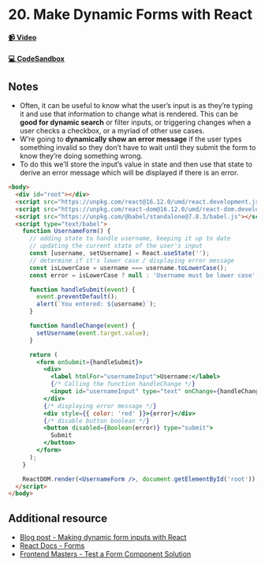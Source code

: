 # 20. Make Dynamic Forms with React

#### [📹 Video]()

#### [💻 CodeSandbox](https://codesandbox.io/s/github/kentcdodds/beginners-guide-to-react/tree/codesandbox/20-dynamic-forms?from-embed)

## Notes

- Often, it can be useful to know what the user’s input is as they’re typing it and use that information to change what is rendered. This can be **good for dynamic search** or filter inputs, or triggering changes when a user checks a checkbox, or a myriad of other use cases.
- W’re going to **dynamically show an error message** if the user types something invalid so they don’t have to wait until they submit the form to know they’re doing something wrong.
- To do this we’ll store the input’s value in state and then use that state to derive an error message which will be displayed if there is an error.

```html
<body>
  <div id="root"></div>
  <script src="https://unpkg.com/react@16.12.0/umd/react.development.js"></script>
  <script src="https://unpkg.com/react-dom@16.12.0/umd/react-dom.development.js"></script>
  <script src="https://unpkg.com/@babel/standalone@7.8.3/babel.js"></script>
  <script type="text/babel">
    function UsernameForm() {
      // adding state to handle username, keeping it up to date
      // updating the current state of the user's input
      const [username, setUsername] = React.useState('');
      // determine if it's lower case / displaying error message
      const isLowerCase = username === username.toLowerCase();
      const error = isLowerCase ? null : 'Username must be lower case';

      function handleSubmit(event) {
        event.preventDefault();
        alert(`You entered: ${username}`);
      }

      function handleChange(event) {
        setUsername(event.target.value);
      }

      return (
        <form onSubmit={handleSubmit}>
          <div>
            <label htmlFor="usernameInput">Username:</label>
            {/* Calling the function handleChange */}
            <input id="usernameInput" type="text" onChange={handleChange} />
          </div>
          {/* displaying error message */}
          <div style={{ color: 'red' }}>{error}</div>
          {/* disable button boolean */}
          <button disabled={Boolean(error)} type="submit">
            Submit
          </button>
        </form>
      );
    }

    ReactDOM.render(<UsernameForm />, document.getElementById('root'));
  </script>
</body>
```

## Additional resource

- [Blog post - Making dynamic form inputs with React](https://goshakkk.name/array-form-inputs/)
- [React Docs - Forms](https://reactjs.org/docs/forms.html)
- [Frontend Masters - Test a Form Component Solution](https://frontendmasters.com/courses/testing-react/test-a-form-component-solution/)
